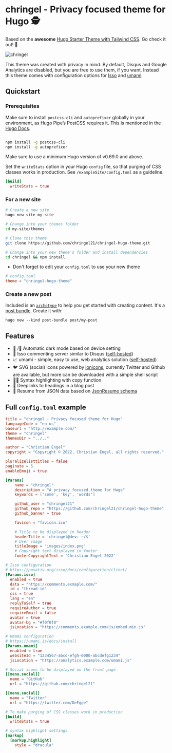 # chringel - Privacy focused theme for Hugo 🕵️

Based on the **awesome** [Hugo Starter Theme with Tailwind CSS](https://github.com/dirkolbrich/hugo-theme-tailwindcss-starter). Go check it out! :rocket:

![chringel](https://user-images.githubusercontent.com/6780575/155966743-3c1a3a47-d6e8-42b9-97e4-d862e8edb1e3.png)

This theme was created with privacy in mind. By default, Disqus and Google Analytics are disabled, but you are free to use them, if you want. Instead this theme comes with configuration options for [Isso](https://posativ.org/isso/) and [umami](https://umami.is/).

## Quickstart

### Prerequisites

Make sure to install `postcss-cli` and `autoprefixer` globally in your environment, as Hugo Pipe’s PostCSS requires it. This is mentioned in the [Hugo Docs](https://gohugo.io/hugo-pipes/postcss/).

```bash

npm install -g postcss-cli
npm install -g autoprefixer
```

Make sure to use a minimum Hugo version of v0.69.0 and above.

Set the `writeStats` option in your Hugo `config` file, so that purging of CSS classes works in production. See `/exampleSite/config.toml` as a guideline.

```toml
[build]
  writeStats = true
```

### For a new site

```bash
# Create a new site
hugo new site my-site

# Change into your themes folder
cd my-site/themes

# Clone this theme
git clone https://github.com/chringel21/chringel-hugo-theme.git

# Change into your new theme's folder and install dependencies
cd chringel && npm install
```

* Don't forget to edit your `config.toml` to use your new theme

```toml
# config.toml
theme = "chringel-hugo-theme"
```

### Create a new post

Included is an [`archetype`](./archetypes/post-bundle/) to help you get started with creating content. It's a [post bundle](https://gohugo.io/content-management/page-bundles/#leaf-bundles). Create it with:

```shell
hugo new --kind post-bundle post/my-post
```

## Features

* 🌝 /🌚 Automatic dark mode based on device setting
* 💬 Isso commenting server similar to Disqus ([self-hosted](https://posativ.org/isso/docs/install/))
* 📈 umami - simple, easy to use, web analytics solution ([self-hosted](https://umami.is/docs/install))
* 🐦 SVG (social) icons powered by [ionicons](https://ionic.io/ionicons), currently Twitter and Github are available, but more can be downloaded with a simple shell script
* 🧑‍💻 Syntax highlighting with copy function
* 🔗 Deeplinks to headings in a blog post
* 📄 Resume from JSON data based on [JsonResume schema](https://jsonresume.org/schema/)

## Full `config.toml` example

```toml
title = "chringel - Privacy focused theme for Hugo"
languageCode = "en-us"
baseurl = "http://example.com/"
theme = "chringel"
themesDir = "../.."

author = "Christian Engel"
copyright = "Copyright © 2022, Christian Engel, all rights reserved."

pluralizelisttitles = false
paginate = 5
enableEmoji = true

[Params]
    name = "chringel"
    description = "A privacy focused theme for Hugo"
    keywords = ['some', 'key', 'words']

    github_user = "chringel21"
    github_repo = "https://github.com/chringel21/chringel-hugo-theme"
    github_banner = true

    favicon = "favicon.ico"

    # Title to be displayed in header
    headerTitle = 'chringel@dev: ~/$'
    # User image
    titleImage = 'images/index.png'
    # Copyright text displayed in footer
    footerCopyrightText = 'Christian Engel 2022'

# Isso configuration
# https://posativ.org/isso/docs/configuration/client/
[Params.isso]
  enabled = true
  data = "https://comments.exmaple.com/"
  id = "thread-id"
  css = true
  lang = "en"
  replyToSelf = true
  requireAuthor = true
  requireEmail = false
  avatar = true
  avatar-bg = "#f0f0f0"
  jsLocation = "https://comments.example.com/js/embed.min.js"

# Umami configuration
# https://umami.is/docs/install
[Params.umami]
  enabled = true
  websiteId = "1234567-abcd-efgh-0000-abcdefg1234"
  jsLocation = "https://analytics.example.com/umami.js"

# Social icons to be displayed on the front page
[[menu.social]]
  name = "GitHub"
  url = "https://github.com/chringel21"

[[menu.social]]
  name = "Twitter"
  url = "https://twitter.com/DeEgge"

# To make purging of CSS classes work in production
[build]
  writeStats = true

# syntax highlight settings
[markup]
  [markup.highlight]
    style = "dracula"
```
